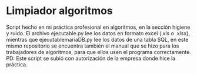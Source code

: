 # Limpiador algoritmos
Script hecho en mi práctica profesional en algoritmos, en la sección higiene y ruido.
El archivo ejecutable.py lee los datos en formato excel (.xls o .xlsx), mientras que ejecutablemariaDB.py lee los datos de una tabla SQL, en este mismo repositorio se encuentra también el manual que se hizo para los trabajadores de algoritmos, para que ellos usen el programa correctamente.
PD: Este script se subió con autorización de la empresa donde hice la práctica.
